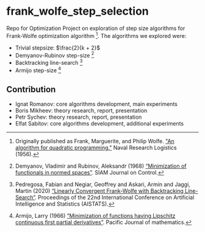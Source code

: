 # frank_wolfe_step_selection
Repo for Optimization Project on exploration of step size algorithms for Frank-Wolfe optimization algorithm [^1]. The algorithms we explored were:
- Trivial stepsize: $\frac{2}{k + 2}$
- Demyanov-Rubinov step-size [^2]
- Backtracking line-search [^3]
- Armijo step-size [^4]

  
## Contribution
- Ignat Romanov: core algorithms development, main experiments
- Boris Mikheev: theory research, report, presentation
- Petr Sychev: theory research, report, presentation
- Elfat Sabitov: core algorithms development, additional experiments

[^1]: Originally published as Frank, Marguerite, and Philip Wolfe. ["An algorithm for quadratic programming."](http://dx.doi.org/10.1002/nav.3800030109) Naval Research Logistics (1956).
[^2]: Demyanov, Vladimir and Rubinov, Aleksandr (1968) [“Minimization of functionals in normed spaces”](https://doi.org/10.1137/0306006). SIAM Journal on Control.
[^3]: Pedregosa, Fabian and Negiar, Geoffrey and Askari, Armin and Jaggi, Martin (2020) [“Linearly Convergent Frank-Wolfe with Backtracking Line-Search”](https://arxiv.org/pdf/1806.05123.pdf). Proceedings of the 22nd International Conference on Artificial Intelligence and Statistics (AISTATS).
[^4]: Armijo, Larry (1966) [“Minimization of functions having Lipschitz continuous first partial derivatives”](https://projecteuclid.org/euclid.pjm/1102995080). Pacific Journal of mathematics.

